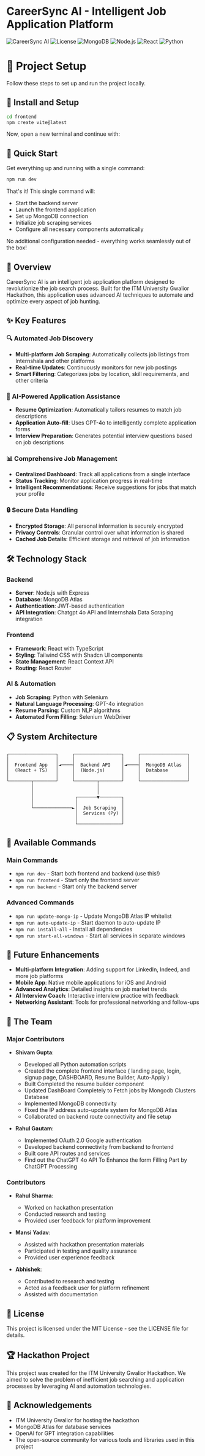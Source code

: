 # CareerSync AI - Intelligent Job Application Platform

![CareerSync AI](https://img.shields.io/badge/Hackathon-ITM%20University%20Gwalior-blue)
![License](https://img.shields.io/badge/license-MIT-green)
![MongoDB](https://img.shields.io/badge/MongoDB-4EA94B?style=for-the-badge&logo=mongodb&logoColor=white)
![Node.js](https://img.shields.io/badge/Node.js-339933?style=for-the-badge&logo=nodedotjs&logoColor=white)
![React](https://img.shields.io/badge/React-20232A?style=for-the-badge&logo=react&logoColor=61DAFB)
![Python](https://img.shields.io/badge/Python-FFD43B?style=for-the-badge&logo=python&logoColor=blue)

# 🚀 Project Setup

Follow these steps to set up and run the project locally.

## 📂 Install and Setup

```bash
cd frontend
npm create vite@latest
```

Now, open a new terminal and continue with:

## 🚀 Quick Start

Get everything up and running with a single command:

```bash
npm run dev
```

That's it! This single command will:
- Start the backend server
- Launch the frontend application
- Set up MongoDB connection 
- Initialize job scraping services
- Configure all necessary components automatically

No additional configuration needed - everything works seamlessly out of the box!

## 📌 Overview

CareerSync AI is an intelligent job application platform designed to revolutionize the job search process. Built for the ITM University Gwalior Hackathon, this application uses advanced AI techniques to automate and optimize every aspect of job hunting.

## ✨ Key Features

### 🔍 Automated Job Discovery
- **Multi-platform Job Scraping**: Automatically collects job listings from Internshala and other platforms
- **Real-time Updates**: Continuously monitors for new job postings
- **Smart Filtering**: Categorizes jobs by location, skill requirements, and other criteria

### 🤖 AI-Powered Application Assistance
- **Resume Optimization**: Automatically tailors resumes to match job descriptions
- **Application Auto-fill**: Uses GPT-4o to intelligently complete application forms
- **Interview Preparation**: Generates potential interview questions based on job descriptions

### 📊 Comprehensive Job Management
- **Centralized Dashboard**: Track all applications from a single interface
- **Status Tracking**: Monitor application progress in real-time
- **Intelligent Recommendations**: Receive suggestions for jobs that match your profile

### 🔒 Secure Data Handling
- **Encrypted Storage**: All personal information is securely encrypted
- **Privacy Controls**: Granular control over what information is shared
- **Cached Job Details**: Efficient storage and retrieval of job information

## 🛠️ Technology Stack

### Backend
- **Server**: Node.js with Express
- **Database**: MongoDB Atlas
- **Authentication**: JWT-based authentication
- **API Integration**: Chatgpt 4o API and Internshala Data Scraping integration

### Frontend
- **Framework**: React with TypeScript
- **Styling**: Tailwind CSS with Shadcn UI components
- **State Management**: React Context API
- **Routing**: React Router

### AI & Automation
- **Job Scraping**: Python with Selenium
- **Natural Language Processing**: GPT-4o integration
- **Resume Parsing**: Custom NLP algorithms
- **Automated Form Filling**: Selenium WebDriver

## 📋 System Architecture

```
┌─────────────────┐     ┌─────────────────┐     ┌─────────────────┐
│                 │     │                 │     │                 │
│  Frontend App   │◄────┤  Backend API    │◄────┤  MongoDB Atlas  │
│  (React + TS)   │     │  (Node.js)      │     │  Database       │
│                 │     │                 │     │                 │
└────────┬────────┘     └────────┬────────┘     └─────────────────┘
         │                       │
         │                       │
         │               ┌───────▼────────┐
         │               │                │
         └──────────────►│  Job Scraping  │
                         │  Services (Py) │
                         │                │
                         └────────────────┘
```

## 🔧 Available Commands

### Main Commands
- `npm run dev` - Start both frontend and backend (use this!)
- `npm run frontend` - Start only the frontend server
- `npm run backend` - Start only the backend server

### Advanced Commands
- `npm run update-mongo-ip` - Update MongoDB Atlas IP whitelist
- `npm run auto-update-ip` - Start daemon to auto-update IP
- `npm run install-all` - Install all dependencies
- `npm run start-all-windows` - Start all services in separate windows

## 🌟 Future Enhancements

- **Multi-platform Integration**: Adding support for LinkedIn, Indeed, and more job platforms
- **Mobile App**: Native mobile applications for iOS and Android
- **Advanced Analytics**: Detailed insights on job market trends
- **AI Interview Coach**: Interactive interview practice with feedback
- **Networking Assistant**: Tools for professional networking and follow-ups

## 👥 The Team

### Major Contributors

- **Shivam Gupta**: 
  - Developed all Python automation scripts
  - Created the complete frontend interface ( landing page, login, signup page, DASHBOARD, Resume Builder, Auto-Apply )
  - Built Completed the resume builder component
  - Updated DashBoard Completely to Fetch jobs by Mongodb Clusters Database
  - Implemented MongoDB connectivity
  - Fixed the IP address auto-update system for MongoDB Atlas
  - Collaborated on backend route connectivity and file setup

- **Rahul Gautam**:
  - Implemented OAuth 2.0 Google authentication
  - Developed backend connectivity from backend to frontend
  - Built core API routes and services
  - Find out the ChatGPT 4o API To Enhance the form Filling Part by ChatGPT Processing

### Contributors

- **Rahul Sharma**:
  - Worked on hackathon presentation
  - Conducted research and testing
  - Provided user feedback for platform improvement

- **Mansi Yadav**:
  - Assisted with hackathon presentation materials
  - Participated in testing and quality assurance
  - Provided user experience feedback

- **Abhishek**:
  - Contributed to research and testing
  - Acted as a feedback user for platform refinement
  - Assisted with documentation

## 📜 License

This project is licensed under the MIT License - see the LICENSE file for details.

## 🏆 Hackathon Project

This project was created for the ITM University Gwalior Hackathon. We aimed to solve the problem of inefficient job searching and application processes by leveraging AI and automation technologies.

## 🙏 Acknowledgements

- ITM University Gwalior for hosting the hackathon
- MongoDB Atlas for database services
- OpenAI for GPT integration capabilities
- The open-source community for various tools and libraries used in this project 